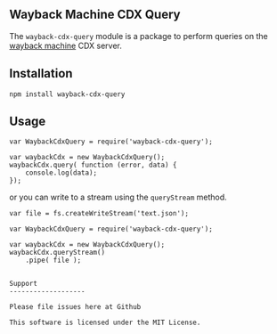 Wayback Machine CDX Query
-------------------

The `wayback-cdx-query` module is a package to perform queries on the [wayback machine](http://web.archive.org) CDX server.


Installation
-------------------

`npm install wayback-cdx-query`


Usage
-------------------
```
var WaybackCdxQuery = require('wayback-cdx-query');

var waybackCdx = new WaybackCdxQuery();
waybackCdx.query( function (error, data) {
    console.log(data);
});
```

or you can write to a stream using the `queryStream` method.

```
var file = fs.createWriteStream('text.json');

var WaybackCdxQuery = require('wayback-cdx-query');

var waybackCdx = new WaybackCdxQuery();
waybackCdx.queryStream()
	.pipe( file );


Support
-------------------

Please file issues here at Github

This software is licensed under the MIT License.